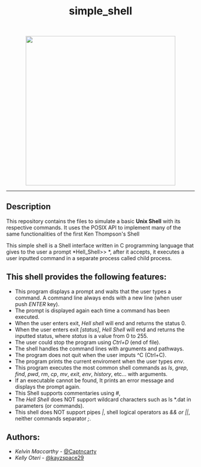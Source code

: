 <h1 align ="center">simple_shell</h1><br>
<p align ="center">
    <img width="400" height="400" src="https://miro.medium.com/max/720/1*2DeyDPxAICKbpV9Iyo_EHQ.jpeg">
</p>

------------



## Description

This repository contains the files to simulate a basic **Unix Shell** with its respective commands. It uses the POSIX API to implement many of the same functionalities of the first Ken Thompson's Shell

This simple shell is a Shell interface written in C programming language that gives to the user a prompt *Hell_Shell>> *, after it accepts, it executes a user inputted command in a separate process called child process.

## This shell provides the following features:

* This program displays a prompt and waits that the user types a command. A command line always ends with a new line (when user push *ENTER* key).
* The prompt is displayed again each time a command has been executed.
* When the user enters exit, *Hell shell* will end and returns the status 0.
* When the user enters exit *[status]*, *Hell Shell* will end and returns the inputted status, where *status* is a value from 0 to 255.
* The user could stop the program using *Ctrl+D* (end of file).
* The shell handles the command lines with arguments and pathways.
* The program does not quit when the user imputs ^C (Ctrl+C).
* The program prints the current enviroment when the user types *env*.
* This program executes the most common shell commands as *ls*, *grep*, *find*, *pwd*, *rm*, *cp*, *mv*, *exit*, *env*, *history*, etc... with arguments.
* If an executable cannot be found, It prints an error message and displays the prompt again.
* This Shell supports commentaries using *#*,
* The *Hell Shell* does NOT support wildcard characters such as ls \*.dat in parameters (or commands).
* This shell does NOT support pipes *|*, shell logical operators as *&& or ||*, neither commands separator *;*.

## Authors:

- *Kelvin Maccarthy* - [@Captncarty](https://github.com/Captncarty)
- *Kelly Oteri* - [@kayzspace29](https://github.com/kayzspace29)
